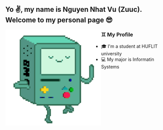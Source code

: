 ## Yo ✌, my name is Nguyen Nhat Vu (Zuuc). Welcome to my personal page 😎

<img align="left" alt="GIF" src="./BMO.gif" width="300"/>

### ♊ My Profile
- 🎓 I'm a student at HUFLIT university
- 💻 My major is Informatin Systems 
